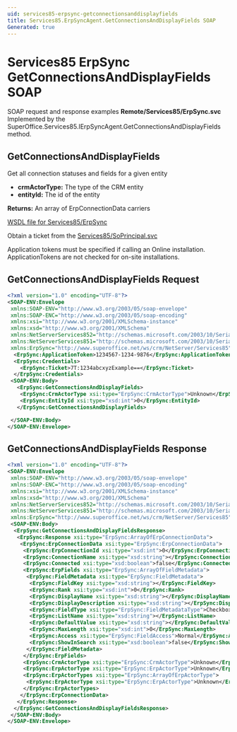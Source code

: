 ```yaml
---
uid: services85-erpsync-getconnectionsanddisplayfields
title: Services85.ErpSyncAgent.GetConnectionsAndDisplayFields SOAP
Generated: true
---
```


# Services85 ErpSync GetConnectionsAndDisplayFields SOAP

SOAP request and response examples **Remote/Services85/ErpSync.svc**
Implemented by the <see cref="M:SuperOffice.Services85.IErpSyncAgent.GetConnectionsAndDisplayFields">SuperOffice.Services85.IErpSyncAgent.GetConnectionsAndDisplayFields</see> method.

## GetConnectionsAndDisplayFields

Get all connection statuses and fields for a given entity

* **crmActorType:** The type of the CRM entity
* **entityId:** The id of the entity

**Returns:** An array of ErpConnectionData carriers


[WSDL file for Services85/ErpSync](../Services85-ErpSync.md)

Obtain a ticket from the [Services85/SoPrincipal.svc](../SoPrincipal/index.md)

Application tokens must be specified if calling an Online installation. ApplicationTokens are not checked for on-site installations.

## GetConnectionsAndDisplayFields Request

```xml
<?xml version="1.0" encoding="UTF-8"?>
<SOAP-ENV:Envelope
 xmlns:SOAP-ENV="http://www.w3.org/2003/05/soap-envelope"
 xmlns:SOAP-ENC="http://www.w3.org/2003/05/soap-encoding"
 xmlns:xsi="http://www.w3.org/2001/XMLSchema-instance"
 xmlns:xsd="http://www.w3.org/2001/XMLSchema"
 xmlns:NetServerServices852="http://schemas.microsoft.com/2003/10/Serialization/Arrays"
 xmlns:NetServerServices851="http://schemas.microsoft.com/2003/10/Serialization/"
 xmlns:ErpSync="http://www.superoffice.net/ws/crm/NetServer/Services85">
  <ErpSync:ApplicationToken>1234567-1234-9876</ErpSync:ApplicationToken>
  <ErpSync:Credentials>
    <ErpSync:Ticket>7T:1234abcxyzExample==</ErpSync:Ticket>
  </ErpSync:Credentials>
 <SOAP-ENV:Body>
   <ErpSync:GetConnectionsAndDisplayFields>
    <ErpSync:CrmActorType xsi:type="ErpSync:CrmActorType">Unknown</ErpSync:CrmActorType>
    <ErpSync:EntityId xsi:type="xsd:int">0</ErpSync:EntityId>
   </ErpSync:GetConnectionsAndDisplayFields>

 </SOAP-ENV:Body>
</SOAP-ENV:Envelope>

```


## GetConnectionsAndDisplayFields Response

```xml
<?xml version="1.0" encoding="UTF-8"?>
<SOAP-ENV:Envelope
 xmlns:SOAP-ENV="http://www.w3.org/2003/05/soap-envelope"
 xmlns:SOAP-ENC="http://www.w3.org/2003/05/soap-encoding"
 xmlns:xsi="http://www.w3.org/2001/XMLSchema-instance"
 xmlns:xsd="http://www.w3.org/2001/XMLSchema"
 xmlns:NetServerServices852="http://schemas.microsoft.com/2003/10/Serialization/Arrays"
 xmlns:NetServerServices851="http://schemas.microsoft.com/2003/10/Serialization/"
 xmlns:ErpSync="http://www.superoffice.net/ws/crm/NetServer/Services85">
 <SOAP-ENV:Body>
  <ErpSync:GetConnectionsAndDisplayFieldsResponse>
   <ErpSync:Response xsi:type="ErpSync:ArrayOfErpConnectionData">
    <ErpSync:ErpConnectionData xsi:type="ErpSync:ErpConnectionData">
     <ErpSync:ErpConnectionId xsi:type="xsd:int">0</ErpSync:ErpConnectionId>
     <ErpSync:ConnectionName xsi:type="xsd:string"></ErpSync:ConnectionName>
     <ErpSync:Connected xsi:type="xsd:boolean">false</ErpSync:Connected>
     <ErpSync:ErpFields xsi:type="ErpSync:ArrayOfFieldMetadata">
      <ErpSync:FieldMetadata xsi:type="ErpSync:FieldMetadata">
       <ErpSync:FieldKey xsi:type="xsd:string"></ErpSync:FieldKey>
       <ErpSync:Rank xsi:type="xsd:int">0</ErpSync:Rank>
       <ErpSync:DisplayName xsi:type="xsd:string"></ErpSync:DisplayName>
       <ErpSync:DisplayDescription xsi:type="xsd:string"></ErpSync:DisplayDescription>
       <ErpSync:FieldType xsi:type="ErpSync:FieldMetadataType">Checkbox</ErpSync:FieldType>
       <ErpSync:ListName xsi:type="xsd:string"></ErpSync:ListName>
       <ErpSync:DefaultValue xsi:type="xsd:string"></ErpSync:DefaultValue>
       <ErpSync:MaxLength xsi:type="xsd:int">0</ErpSync:MaxLength>
       <ErpSync:Access xsi:type="ErpSync:FieldAccess">Normal</ErpSync:Access>
       <ErpSync:ShowInSearch xsi:type="xsd:boolean">false</ErpSync:ShowInSearch>
      </ErpSync:FieldMetadata>
     </ErpSync:ErpFields>
     <ErpSync:CrmActorType xsi:type="ErpSync:CrmActorType">Unknown</ErpSync:CrmActorType>
     <ErpSync:ErpActorType xsi:type="ErpSync:ErpActorType">Unknown</ErpSync:ErpActorType>
     <ErpSync:ErpActorTypes xsi:type="ErpSync:ArrayOfErpActorType">
      <ErpSync:ErpActorType xsi:type="ErpSync:ErpActorType">Unknown</ErpSync:ErpActorType>
     </ErpSync:ErpActorTypes>
    </ErpSync:ErpConnectionData>
   </ErpSync:Response>
  </ErpSync:GetConnectionsAndDisplayFieldsResponse>
 </SOAP-ENV:Body>
</SOAP-ENV:Envelope>

```

